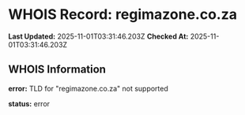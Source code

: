 # WHOIS Record: regimazone.co.za

**Last Updated:** 2025-11-01T03:31:46.203Z
**Checked At:** 2025-11-01T03:31:46.203Z

## WHOIS Information

**error:** TLD for "regimazone.co.za" not supported

**status:** error

